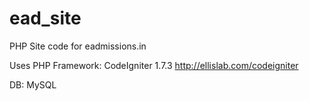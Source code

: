 ead_site
========

PHP Site code for eadmissions.in


Uses PHP Framework: CodeIgniter 1.7.3 http://ellislab.com/codeigniter

DB: MySQL
